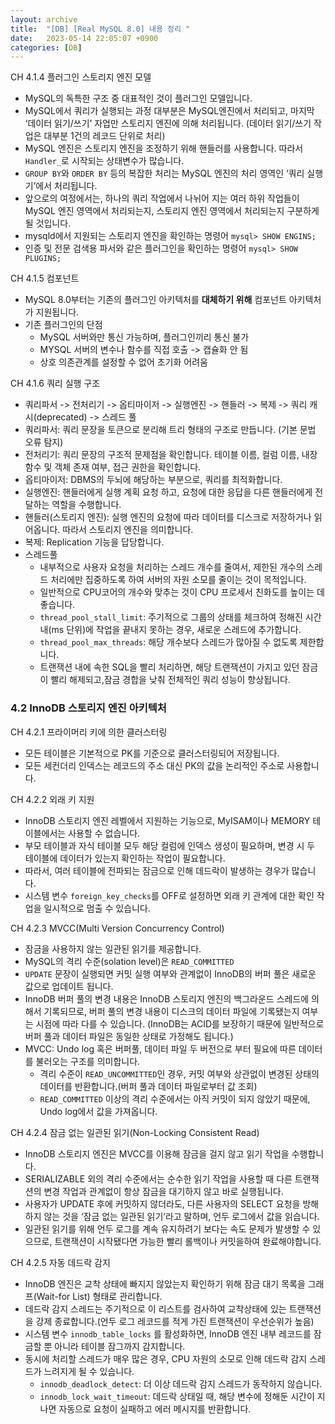 ```yaml
---
layout: archive
title:  "[DB] [Real MySQL 8.0] 내용 정리 "
date:   2023-05-14 22:05:07 +0900
categories: [DB]
---
```


CH 4.1.4 플러그인 스토리지 엔진 모델
- MySQL의 독특한 구조 중 대표적인 것이 플러그인 모델입니다.
- MySQL에서 쿼리가 실행되는 과정 대부분은 MySQL엔진에서 처리되고, 마지막 ‘데이터 읽기/쓰기’ 자업만 스토리지 엔진에 의해 처리됩니다.
(데이터 읽기/쓰기 작업은 대부분 1건의 레코드 단위로 처리)
- MySQL 엔진은 스토리지 엔진을 조정하기 위해 핸들러를 사용합니다. 따라서 `Handler_`로 시작되는 상태변수가 많습니다.
- `GROUP BY`와 `ORDER BY` 등의 복잡한 처리는 MySQL 엔진의 처리 영역인 ‘쿼리 실행기’에서 처리됩니다.
- 앞으로의 여정에서는, 하나의 쿼리 작업에서 나뉘어 지는 여러 하위 작업들이 MySQL 엔진 영역에서 처리되는지, 스토리지 엔진 영역에서 처리되는지 구분하게 될 것입니다.
- mysqld에서 지원되는 스토리지 엔진을 확인하는 명령어
`mysql> SHOW ENGINS;`
- 인증 및 전문 검색용 파서와 같은 플러그인을 확인하는 명령어
`mysql> SHOW PLUGINS;`

CH 4.1.5 컴포넌트
- MySQL 8.0부터는 기존의 플러그인 아키텍처를 **대체하기 위해** 컴포넌트 아키텍처가 지원됩니다. 
- 기존 플러그인의 단점
	- MySQL 서버와만 통신 가능하며, 플러그인끼리 통신 불가
	- MYSQL 서버의 변수나 함수를 직접 호출 -> 캡슐화 안 됨
	- 상호 의존관계를 설정할 수 없어 초기화 어려움

CH 4.1.6 쿼리 실행 구조
- 쿼리파서 -> 전처리기 -> 옵티마이저 -> 실행엔진 -> 핸들러 -> 복제 -> 쿼리 캐시(deprecated) -> 스레드 풀
- 쿼리파서: 쿼리 문장을 토큰으로 분리해 트리 형태의 구조로 만듭니다. (기본 문법 오류 탐지)
- 전처리기: 쿼리 문장의 구조적 문제점을 확인합니다. 테이블 이름, 컬럼 이름, 내장함수 및 객체 존재 여부, 접근 권한을 확인합니다.
- 옵티마이저: DBMS의 두뇌에 해당하는 부분으로, 쿼리를 최적화합니다.
- 실행엔진: 핸들러에게 실행 계획 요청 하고, 요청에 대한 응답을 다른 핸들러에게 전달하는 역할을 수행합니다.
- 핸들러(스토리지 엔진): 실행 엔진의 요청에 따라 데이터를 디스크로 저장하거나 읽어옵니다. 따라서 스토리지 엔진을 의미합니다.
- 복제: Replication 기능을 답당합니다.
- 스레드풀
	- 내부적으로 사용자 요청을 처리하는 스레드 개수를 줄여서, 제한된 개수의 스레드 처리에만 집중하도록 하여 서버의 자원 소모를 줄이는 것이 목적입니다.
	- 일반적으로 CPU코어의 개수와 맞추는 것이  CPU 프로세서 친화도를 높이는 데 좋습니다.
	- `thread_pool_stall_limit`: 주기적으로 그룹의 상태를 체크하여 정해진 시간 내(ms 단위)에 작업을 끝내지 못하는 경우, 새로운 스레드에 추가합니다.
	-  `thread_pool_max_threads`: 해당 개수보다 스레드가 많아질 수 없도록 제한합니다.
	- 트랜잭션 내에 속한 SQL을 빨리 처리하면, 해당 트랜잭션이 가지고 있던 잠금이 빨리 해제되고,잠금 경합을 낮춰 전체적인 쿼리 성능이 향상됩니다.


### 4.2 InnoDB 스토리지 엔진 아키텍처
CH 4.2.1 프라이머리 키에 의한 클러스터링
- 모든 테이블은 기본적으로 PK를 기준으로 클러스터링되어 저장됩니다.
- 모든 세컨더리 인덱스는 레코드의 주소 대신 PK의 값을 논리적인 주소로 사용합니다.

CH 4.2.2 외래 키 지원
- InnoDB 스토리지 엔진 레벨에서 지원하는 기능으로, MyISAM이나 MEMORY 테이블에서는 사용할 수 없습니다.
- 부모 테이블과 자식 테이블 모두 해당 컬럼에 인덱스 생성이 필요하며, 변경 시 두 테이블에 데이터가 있는지 확인하는 작업이 필요합니다.
- 따라서, 여러 테이블에 전파되는 잠금으로 인해 데드락이 발생하는 경우가 많습니다.
- 시스템 변수  `foreign_key_checks`를 OFF로 설정하면 외래 키 관계에 대한 확인 작업을 일시적으로 멈출 수 있습니다.

CH 4.2.3 MVCC(Multi Version Concurrency Control)
- 잠금을 사용하지 않는 일관된 읽기를 제공합니다.
- MySQL의 격리 수준(solation level)은 `READ_COMMITTED`
- `UPDATE` 문장이 실행되면 커밋 실행 여부와 관계없이 InnoDB의 버퍼 풀은 새로운 값으로 업데이트 됩니다.
- InnoDB 버퍼 풀의 변경 내용은 InnoDB 스토리지 엔진의 백그라운드 스레드에 의해서 기록되므로, 버퍼 풀의 변경 내용이 디스크의 데이터 파일에 기록됐는지 여부는 시점에 따라 다를 수 있습니다. 
(InnoDB는 ACID를 보장하기 때문에 일반적으로 버퍼 풀과 데이터 파일은 동일한 상태로 가정해도 됩니다.)
- MVCC: Undo log 혹은 버퍼풀, 데이터 파일 두 버전으로 부터 필요에 따른 데이터를 불러오는 구조를 의미합니다. 
	- 격리 수준이 `READ_UNCOMMITTED`인 경우, 커밋 여부와 상관없이 변경된 상태의 데이터를 반환합니다.(버퍼 풀과 데이터 파일로부터 값 조회)
	- `READ_COMMITTED` 이상의 격리 수준에서는 아직 커밋이 되지 않았기 때문에, Undo log에서 값을 가져옵니다.

CH 4.2.4 잠금 없는 일관된 읽기(Non-Locking Consistent Read)
- InnoDB 스토리지 엔진은 MVCC를 이용해 잠금을 걸지 않고 읽기 작업을 수행합니다. 
- SERIALIZABLE 외의 격리 수준에서는 순수한 읽기 작업을 사용할 때 다른 트랜잭션의 변경 작업과 관계없이 항상 잠금을 대기하지 않고 바로 실행됩니다.
- 사용자가 UPDATE 후에 커밋하지 않더라도, 다른 사용자의 SELECT 요청을 방해하지 않는 것을 ‘잠금 없는 일관된 읽기’라고 말하며, 언두 로그에서 값을 읽습니다.
-  일관된 읽기를 위해 언두 로그를 계속 유지하려기 보다는 속도 문제가 발생할 수 있으므로, 트랜잭션이 시작됐다면 가능한 빨리 롤백이나 커밋을하여 완료해야합니다.

CH 4.2.5 자동 데드락 감지
- InnoDB 엔진은 교착 상태에 빠지지 않았는지 확인하기 위해 잠금 대기 목록을 그래프(Wait-for List) 형태로 관리합니다.
- 데드락 감지 스레드는 주기적으로 이 리스트를 검사하여 교착상태에 있는 트랜잭션을 강제 종료합니다.(언두 로그 레코드를 적게 가진 트랜잭션이 우선순위가 높음)
- 시스템 변수 `innodb_table_locks` 를 활성화하면, InnoDB 엔진 내부 레코드를 잠금할 뿐 아니라 테이블 잠그까지 감지합니다.
- 동시에 처리할 스레드가 매우 많은 경우, CPU 자원의 소모로 인해 데드락 감지 스레드가 느려지게 될 수 있습니다. 
	- `innodb_deadlock_detect`: 더 이상 데드락 감지 스레드가 동작하지 않습니다. 
	- `innodb_lock_wait_timeout`: 데드락 상태일 때, 해당 변수에 정해둔 시간이 지나면 자동으로 요청이 실패하고 에러 메시지를 반환합니다.
